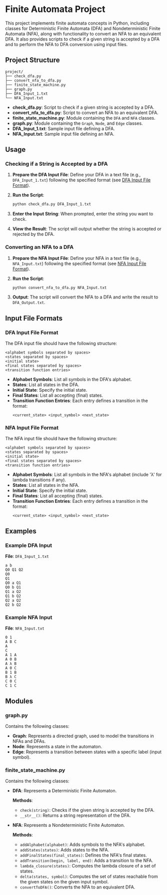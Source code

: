 # Finite Automata Project

This project implements finite automata concepts in Python, including classes for Deterministic Finite Automata (DFA) and Nondeterministic Finite Automata (NFA), along with functionality to convert an NFA to an equivalent DFA. It also provides scripts to check if a given string is accepted by a DFA and to perform the NFA to DFA conversion using input files.

## Project Structure

```
project/
├── check_dfa.py
├── convert_nfa_to_dfa.py
├── finite_state_machine.py
├── graph.py
├── DFA_Input_1.txt
└── NFA_Input.txt
```

- **check_dfa.py**: Script to check if a given string is accepted by a DFA.
- **convert_nfa_to_dfa.py**: Script to convert an NFA to an equivalent DFA.
- **finite_state_machine.py**: Module containing the `DFA` and `NFA` classes.
- **graph.py**: Module containing the `Graph`, `Node`, and `Edge` classes.
- **DFA_Input_1.txt**: Sample input file defining a DFA.
- **NFA_Input.txt**: Sample input file defining an NFA.

## Usage

### Checking if a String is Accepted by a DFA

1. **Prepare the DFA Input File**: Define your DFA in a text file (e.g., `DFA_Input_1.txt`) following the specified format (see [DFA Input File Format](#dfa-input-file-format)).

2. **Run the Script**:

   ```bash
   python check_dfa.py DFA_Input_1.txt
   ```

3. **Enter the Input String**: When prompted, enter the string you want to check.

4. **View the Result**: The script will output whether the string is accepted or rejected by the DFA.

### Converting an NFA to a DFA

1. **Prepare the NFA Input File**: Define your NFA in a text file (e.g., `NFA_Input.txt`) following the specified format (see [NFA Input File Format](#nfa-input-file-format)).

2. **Run the Script**:

   ```bash
   python convert_nfa_to_dfa.py NFA_Input.txt
   ```

3. **Output**: The script will convert the NFA to a DFA and write the result to `DFA_Output.txt`.

## Input File Formats

### DFA Input File Format

The DFA input file should have the following structure:

```
<alphabet symbols separated by spaces>
<states separated by spaces>
<initial state>
<final states separated by spaces>
<transition function entries>
```

- **Alphabet Symbols**: List all symbols in the DFA's alphabet.
- **States**: List all states in the DFA.
- **Initial State**: Specify the initial state.
- **Final States**: List all accepting (final) states.
- **Transition Function Entries**: Each entry defines a transition in the format:
  ```
  <current_state> <input_symbol> <next_state>
  ```

### NFA Input File Format

The NFA input file should have the following structure:

```
<alphabet symbols separated by spaces>
<states separated by spaces>
<initial state>
<final states separated by spaces>
<transition function entries>
```

- **Alphabet Symbols**: List all symbols in the NFA's alphabet (include 'λ' for lambda transitions if any).
- **States**: List all states in the NFA.
- **Initial State**: Specify the initial state.
- **Final States**: List all accepting (final) states.
- **Transition Function Entries**: Each entry defines a transition in the format:
  ```
  <current_state> <input_symbol> <next_state>
  ```

## Examples

### Example DFA Input

**File**: `DFA_Input_1.txt`

```
a b
Q0 Q1 Q2
Q0
Q1
Q0 a Q1
Q0 b Q1
Q1 a Q2
Q1 b Q2
Q2 a Q2
Q2 b Q2
```

### Example NFA Input

**File**: `NFA_Input.txt`

```
0 1
A B C
A
C
A 1 A
A 0 B
A λ B
A 0 C
B 1 B
B λ C
C 0 C
C 1 C
```

## Modules

### graph.py

Contains the following classes:

- **Graph**: Represents a directed graph, used to model the transitions in NFAs and DFAs.
- **Node**: Represents a state in the automaton.
- **Edge**: Represents a transition between states with a specific label (input symbol).

### finite_state_machine.py

Contains the following classes:

- **DFA**: Represents a Deterministic Finite Automaton.

  **Methods**:
  - `check(string)`: Checks if the given string is accepted by the DFA.
  - `__str__()`: Returns a string representation of the DFA.

- **NFA**: Represents a Nondeterministic Finite Automaton.

  **Methods**:
  - `addAlphabet(alphabet)`: Adds symbols to the NFA's alphabet.
  - `addStates(states)`: Adds states to the NFA.
  - `addFinalStates(final_states)`: Defines the NFA's final states.
  - `addTransition(begin, label, end)`: Adds a transition to the NFA.
  - `lambda_closure(states)`: Computes the lambda closure of a set of states.
  - `delta(states, symbol)`: Computes the set of states reachable from the given states on the given input symbol.
  - `convertToDFA()`: Converts the NFA to an equivalent DFA.
